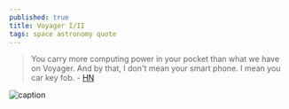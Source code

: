 ```yaml
---
published: true
title: Voyager I/II
tags: space astronomy quote
---
```

> You carry more computing power in your pocket than what we have on Voyager. And by that, I don't mean your smart phone. I mean you car key fob. - [HN](https://news.ycombinator.com/item?id=31779964)

![caption](https://external-content.duckduckgo.com/iu/?u=https%3A%2F%2Ftse4.mm.bing.net%2Fth%3Fid%3DOIP.12ycq9R43BTi2VWRBDATFwEZDd%26pid%3DApi&f=1)